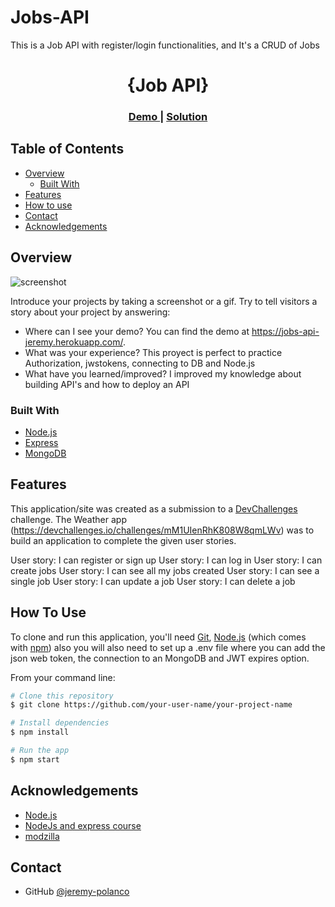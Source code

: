 # Jobs-API
This is a Job API with register/login functionalities, and It's a CRUD of Jobs
<!-- Please update value in the {}  -->

<h1 align="center">{Job API}</h1>

<div align="center">
  <h3>
    <a href="https://jobs-api-jeremy.herokuapp.com/">
      Demo
    </a>
    <span> | </span>
    <a href="https://github.com/Jeremy-Polanco/Jobs-API">
      Solution
    </a>
  </h3>
</div>

<!-- TABLE OF CONTENTS -->

## Table of Contents

- [Overview](#overview)
  - [Built With](#built-with)
- [Features](#features)
- [How to use](#how-to-use)
- [Contact](#contact)
- [Acknowledgements](#acknowledgements)

<!-- OVERVIEW -->

## Overview

![screenshot](https://imgur.com/a/ZPAw5d1)

Introduce your projects by taking a screenshot or a gif. Try to tell visitors a story about your project by answering:

- Where can I see your demo?
  You can find the demo at https://jobs-api-jeremy.herokuapp.com/.
- What was your experience?
  This proyect is perfect to practice Authorization, jwstokens, connecting to DB and Node.js
- What have you learned/improved?
  I improved my knowledge about building API's and how to deploy an API

### Built With

<!-- This section should list any major frameworks that you built your project using. Here are a few examples.-->

- [Node.js](https://reactjs.org/)
- [Express](https://vitejs.dev/)
- [MongoDB](https://www.mongodb.com/)

## Features

<!-- List the features of your application or follow the template. Don't share the figma file here :) -->

This application/site was created as a submission to a [DevChallenges](https://devchallenges.io/challenges) challenge. The Weather app (https://devchallenges.io/challenges/mM1UIenRhK808W8qmLWv) was to build an application to complete the given user stories.

User story: I can register or sign up
User story: I can log in
User story: I can create jobs
User story: I can see all my jobs created
User story: I can see a single job
User story: I can update a job
User story: I can delete a job
## How To Use

<!-- Example: -->

To clone and run this application, you'll need [Git](https://git-scm.com), [Node.js](https://nodejs.org/en/download/) (which comes with [npm](http://npmjs.com)) also you will also need to set up a .env file where you can add the json web token, the connection to an MongoDB and JWT expires option.

From your command line:

```bash
# Clone this repository
$ git clone https://github.com/your-user-name/your-project-name

# Install dependencies
$ npm install

# Run the app
$ npm start
```

## Acknowledgements

<!-- This section should list any articles or add-ons/plugins that helps you to complete the project. This is optional but it will help you in the future. For example: -->

- [Node.js](https://nodejs.org/)
- [NodeJs and express course](https://www.johnsmilga.com/)
- [modzilla](https://developer.mozilla.org/es)

## Contact

- GitHub [@jeremy-polanco](https://{github.com/your-usermame})
